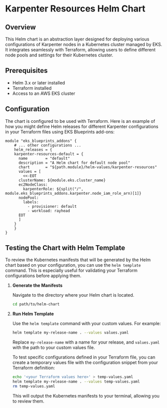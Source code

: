 # Karpenter Resources Helm Chart

## Overview

This Helm chart is an abstraction layer designed for deploying various configurations of Karpenter nodes in a Kubernetes cluster managed by EKS. It integrates seamlessly with Terraform, allowing users to define different node pools and settings for their Kubernetes cluster.

## Prerequisites

- Helm 3.x or later installed
- Terraform installed
- Access to an AWS EKS cluster

## Configuration

The chart is configured to be used with Terraform. Here is an example of how you might define Helm releases for different Karpenter configurations in your Terraform files using EKS Blueprints add-ons:

```hcl
module "eks_blueprints_addons" {
    # ... other configurations ...
    helm_releases = {
    karpenter-resources-default = {
      name        = "default"
      description = "A Helm chart for default node pool"
      chart       = "${path.module}/helm-values/karpenter-resources"
      values = [
        <<-EOT
      clusterName: ${module.eks.cluster_name}
      ec2NodeClass:
        karpenterRole: ${split("/", module.eks_blueprints_addons.karpenter.node_iam_role_arn)[1]}
      nodePool:
        labels:
          - provisioner: default
          - workload: rayhead
      EOT
      ]
    }
    }
}
```

## Testing the Chart with Helm Template

To review the Kubernetes manifests that will be generated by the Helm chart based on your configuration, you can use the `helm template` command. This is especially useful for validating your Terraform configurations before applying them.

1. **Generate the Manifests**

    Navigate to the directory where your Helm chart is located.

    ```sh
    cd path/to/helm-chart
    ```

2. **Run Helm Template**

    Use the `helm template` command with your custom values. For example:

    ```sh
    helm template my-release-name . --values values.yaml
    ```

    Replace `my-release-name` with a name for your release, and `values.yaml` with the path to your custom values file.

    To test specific configurations defined in your Terraform file, you can create a temporary values file with the configuration snippet from your Terraform definition:

    ```sh
    echo '<your Terraform values here>' > temp-values.yaml
    helm template my-release-name . --values temp-values.yaml
    rm temp-values.yaml
    ```

    This will output the Kubernetes manifests to your terminal, allowing you to review them.
